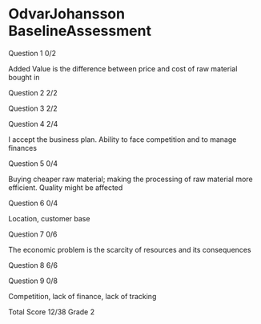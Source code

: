 # OdvarJohansson BaselineAssessment

Question 1    0/2

Added Value is the difference between price and cost of raw material bought in

Question 2    2/2

Question 3    2/2

Question 4    2/4

I accept the business plan.  Ability to face competition and to manage finances

Question 5    0/4

Buying cheaper raw material; making the processing of raw material more efficient. Quality might be affected

Question 6    0/4

Location, customer base

Question 7    0/6

The economic problem is the scarcity of resources and its consequences

Question 8    6/6

Question 9    0/8

Competition,  lack of finance,  lack of tracking

Total Score 12/38 Grade 2

